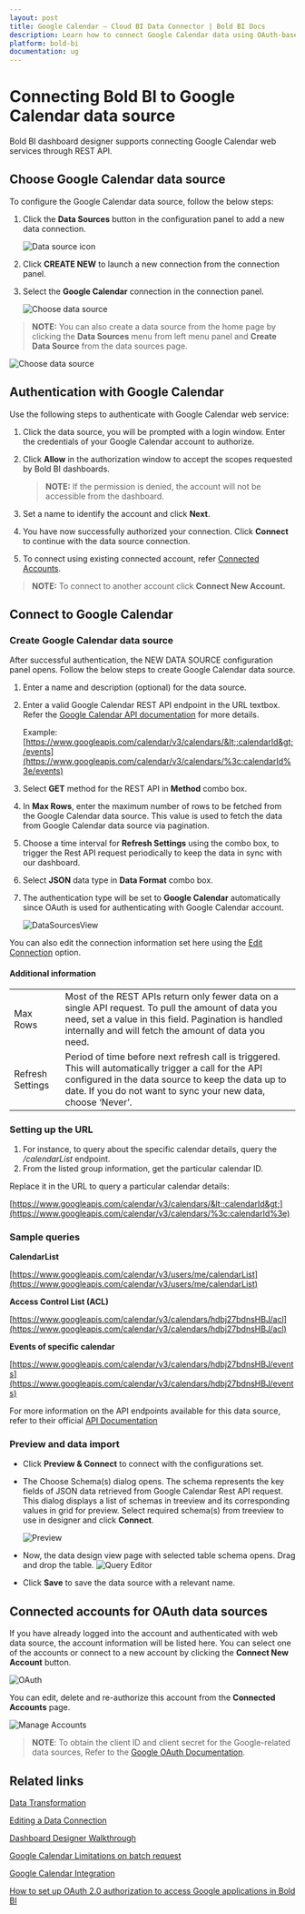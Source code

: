 ```yaml
---
layout: post
title: Google Calendar – Cloud BI Data Connector | Bold BI Docs
description: Learn how to connect Google Calendar data using OAuth-based authentication through REST API endpoint with Bold BI Cloud.
platform: bold-bi
documentation: ug
---
```


# Connecting Bold BI to Google Calendar data source
Bold BI dashboard designer supports connecting Google Calendar web services through REST API. 

## Choose Google Calendar data source
To configure the Google Calendar data source, follow the below steps:
1. Click the **Data Sources** button in the configuration panel to add a new data connection.

   ![Data source icon](/static/assets/working-with-datasource/data-connectors/images/common/DataSourcesIcon.png)

2. Click **CREATE NEW** to launch a new connection from the connection panel.
3. Select the **Google Calendar** connection in the connection panel.

   ![Choose data source](/static/assets/working-with-datasource/data-connectors/images/GoogleCalendar/ChooseDS.png)

> **NOTE:**  You can also create a data source from the home page by clicking the **Data Sources** menu from left menu panel and **Create Data Source** from the data sources page.

   ![Choose data source](/static/assets/working-with-datasource/data-connectors/images/GoogleCalendar/ChooseDS_server.png)

## Authentication with Google Calendar
Use the following steps to authenticate with Google Calendar web service:

1. Click the data source, you will be prompted with a login window. Enter the credentials of your Google Calendar account to authorize.
2. Click **Allow** in the authorization window to accept the scopes requested by Bold BI dashboards.

   > **NOTE:**  If the permission is denied, the account will not be accessible from the dashboard.

3. Set a name to identify the account and click **Next**. 
4. You have now successfully authorized your connection. Click **Connect** to continue with the data source connection.
5. To connect using existing connected account, refer [Connected Accounts](/working-with-data-sources/data-connectors/google-calendar/#connected-accounts-for-oauth-data-sources).

> **NOTE:**  To connect to another account click **Connect New Account.**


## Connect to Google Calendar
### Create Google Calendar data source
After successful authentication, the NEW DATA SOURCE configuration panel opens. Follow the below steps to create Google Calendar data source.
1. Enter a name and description (optional) for the data source.
2. Enter a valid Google Calendar REST API endpoint in the URL textbox. Refer the [Google Calendar API documentation](https://developers.google.com/calendar/v3/reference/) for more details.

    Example: [https://www.googleapis.com/calendar/v3/calendars/&lt;:calendarId&gt;/events](https://www.googleapis.com/calendar/v3/calendars/%3c:calendarId%3e/events)    
3. Select **GET** method for the REST API in **Method** combo box.
4. In **Max Rows**, enter the maximum number of rows to be fetched from the Google Calendar data source. This value is used to fetch the data from Google Calendar data source via pagination.
5. Choose a time interval for **Refresh Settings** using the combo box, to trigger the Rest API request periodically to keep the data in sync with our dashboard.  
6. Select **JSON** data type in **Data Format** combo box.
7. The authentication type will be set to **Google Calendar** automatically since OAuth is used for authenticating with Google Calendar account.

    ![DataSourcesView](/static/assets/working-with-datasource/data-connectors/images/GoogleCalendar/DataSourcesView.png)

You can also edit the connection information set here using the [Edit Connection](/working-with-data-sources/editing-a-data-connection/) option.

#### Additional information
<table width="600">
<tr>
<td>
Max Rows
</td>
<td>
Most of the REST APIs return only fewer data on a single API request. To pull the amount of data you need, set a value in this field.  
Pagination is handled internally and will fetch the amount of data you need.
</td>
</tr>
<tr>
<td>
Refresh Settings
</td>
<td>
Period of time before next refresh call is triggered. This will automatically trigger a call for the API configured in the data source to keep the data up to date. If you do not want to sync your new data, choose ‘Never’.
</td>
</tr>
</table>

### Setting up the URL
1. For instance, to query about the specific calendar details, query the <i>/calendarList</i> endpoint.
2. From the listed group information, get the particular calendar ID.

Replace it in the URL to query a particular calendar details:

[https://www.googleapis.com/calendar/v3/calendars/&lt;:calendarId&gt;](https://www.googleapis.com/calendar/v3/calendars/%3c:calendarId%3e)

### Sample queries
**CalendarList**

[https://www.googleapis.com/calendar/v3/users/me/calendarList](https://www.googleapis.com/calendar/v3/users/me/calendarList)

**Access Control List (ACL)**

[https://www.googleapis.com/calendar/v3/calendars/hdbj27bdnsHBJ/acl](https://www.googleapis.com/calendar/v3/calendars/hdbj27bdnsHBJ/acl)

**Events of specific calendar**

[https://www.googleapis.com/calendar/v3/calendars/hdbj27bdnsHBJ/events](https://www.googleapis.com/calendar/v3/calendars/hdbj27bdnsHBJ/events)

For more information on the API endpoints available for this data source, refer to their official [API Documentation](https://developers.google.com/calendar/v3/reference/)

### Preview and data import
* Click **Preview & Connect** to connect with the configurations set.
* The Choose Schema(s) dialog opens. The schema represents the key fields of JSON data retrieved from Google Calendar Rest API request. This dialog displays a list of schemas in treeview and its corresponding values in grid for preview. Select required schema(s) from treeview to use in designer and click **Connect**.

   ![Preview](/static/assets/working-with-datasource/data-connectors/images/common/Preview.png)

* Now, the data design view page with selected table schema opens. Drag and drop the table.
   ![Query Editor](/static/assets/working-with-datasource/data-connectors/images/common/QueryEditor.png)

* Click **Save** to save the data source with a relevant name.

## Connected accounts for OAuth data sources
If you have already logged into the account and authenticated with web data source, the account information will be listed here. You can select one of the accounts or connect to a new account by clicking the **Connect New Account** button.

   ![OAuth](/static/assets/working-with-datasource/data-connectors/images/GoogleCalendar/OAuthDS.png)

You can edit, delete and re-authorize this account from the **Connected Accounts** page.

   ![Manage Accounts](/static/assets/working-with-datasource/data-connectors/images/GoogleCalendar/ManageDS.png)

>**NOTE**: To obtain the client ID and client secret for the Google-related data sources, Refer to the [Google OAuth Documentation](/working-with-data-sources/data-connectors/gmail/#how-to-obtain-the-google-client-id-and-client-secret). 


## Related links
[Data Transformation](/working-with-data-sources/data-modeling/joining-table/)

[Editing a Data Connection](/working-with-data-sources/editing-a-data-connection/)   

[Dashboard Designer Walkthrough](/getting-started/creating-dashboard/)

[Google Calendar Limitations on batch request](https://developers.google.com/calendar/batch)

[Google Calendar Integration](https://www.boldbi.com/integrations/google-calendar?utm_source=syncfusion&utm_medium=documentation&utm_campaign=boldbigoolglecalendarintegration)

[How to set up OAuth 2.0 authorization to access Google applications in Bold BI](https://www.boldbi.com/kb/security/how-to-set-up-oauth2-authorization-to-access-google-applications)